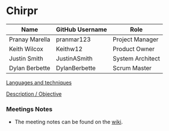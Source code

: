 # Chirpr

| Name | GitHub Username | Role
| --- | --- | --- |
| Pranay Marella | pranmar123 | Project Manager
| Keith Wilcox | Keithw12 | Product Owner
| Justin Smith | JustinASmith | System Architect 
| Dylan Berbette | DylanBerbette | Scrum Master



[Languages and techniques](https://github.com/Intro-to-SE-Spring-2020/Chirpr/wiki/MERN-Stack)

[Description / Objective](https://github.com/Intro-to-SE-Spring-2020/Chirpr/wiki)

### Meetings Notes
- The meeting notes can be found on the [wiki](https://github.com/Intro-to-SE-Spring-2020/Chirpr/wiki/Stand-up-Meetings).

